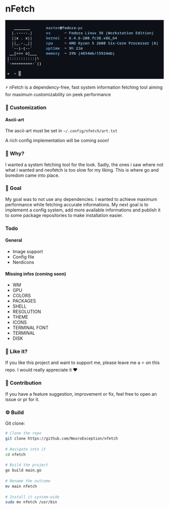 # nFetch

<img src="./screenshot.png" />

⚡ nFetch is a dependency-free, fast system information fetching tool aiming for maximum customizability on peek performance

### 🎨 Customization

#### Ascii-art
The ascii-art must be set in `~/.config/nfetch/art.txt`

A rich config implementation will be coming soon!

### 💭 Why?
I wanted a system fetching tool for the look. Sadly, the ones i saw where not what i wanted and neofetch is too slow for my liking. This is where go and boredom came into place.

### 💪 Goal
My goal was to not use any dependencies. I wanted to achieve maximum performance while fetching accurate informations. My next goal is to implememt a config system, add more available informations and publish it to some package repositories to make installation easier.

### Todo

#### General
- Image support
- Config file
- Nerdicons

#### Missing infos (coming soon)
- WM
- GPU
- COLORS
- PACKAGES
- SHELL
- RESOLUTION
- THEME
- ICONS
- TERMINAL FONT
- TERMINAL
- DISK

### 💙 Like it?
If you like this project and want to support me, please leave me a ⭐ on this repo. I would really appreciate it ❤️

### 👥 Contribution
If you have a feature suggestion, improvement or fix, feel free to open an issue or pr for it.

### ⚙️ Build
Git clone:
```sh
# Clone the repo
git clone https://github.com/NeuroException/nfetch

# Navigate into it
cd nfetch

# Build the project
go build main.go

# Rename the outcome
mv main nfetch

# Install it system-wide
sudo mv nfetch /usr/bin
```
